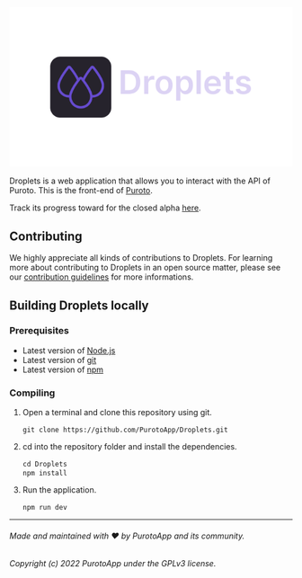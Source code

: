 <img src=".github/media/Droplets.png" alt="Readme logo"/>

Droplets is a web application that allows you to interact with the API of Puroto. This is the front-end of [Puroto](https://puroto.net).

Track its progress toward for the closed alpha [here](https://github.com/PurotoApp/Droplets/milestone/1).

## Contributing

We highly appreciate all kinds of contributions to Droplets. For learning more about contributing to Droplets in an open source matter, please see our [contribution guidelines](https://github.com/PurotoApp/Droplets/blob/master/.github/CONTRIBUTING.md) for more informations.

## Building Droplets locally

### Prerequisites

- Latest version of [Node.js](https://nodejs.org/)
- Latest version of [git](https://git-scm.com/)
- Latest version of [npm](https://www.npmjs.com/)

### Compiling

1. Open a terminal and clone this repository using git.
   ```
   git clone https://github.com/PurotoApp/Droplets.git
   ```
2. cd into the repository folder and install the dependencies.
   ```
   cd Droplets
   npm install
   ```
3. Run the application.
   ```
   npm run dev
   ```

---

###### Made and maintained with ❤ by PurotoApp and its community.

###### Copyright (c) 2022 PurotoApp under the GPLv3 license.